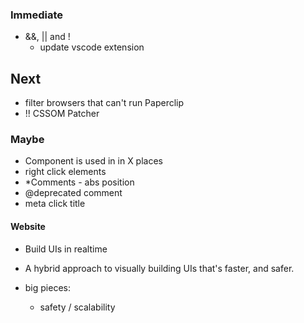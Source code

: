 ### Immediate

- &&, || and !
  - update vscode extension

## Next

- filter browsers that can't run Paperclip
- !! CSSOM Patcher

### Maybe

- Component is used in in X places
- right click elements
- *Comments - abs position
- @deprecated comment
- meta click title


#### Website

- Build UIs in realtime
- A hybrid approach to visually building
UIs that's faster, and safer.

- big pieces:
  - safety / scalability
